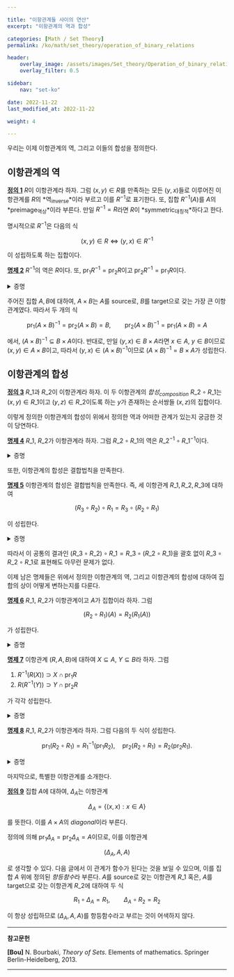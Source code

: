 ```yaml
---

title: "이항관계들 사이의 연산"
excerpt: "이항관계의 역과 합성"

categories: [Math / Set Theory]
permalink: /ko/math/set_theory/operation_of_binary_relations

header:
    overlay_image: /assets/images/Set_theory/Operation_of_binary_relations.png
    overlay_filter: 0.5

sidebar: 
    nav: "set-ko"

date: 2022-11-22
last_modified_at: 2022-11-22

weight: 4

---
```


우리는 이제 이항관계의 역, 그리고 이들의 합성을 정의한다.

## 이항관계의 역

<div class="definition" markdown="1">

<ins id="df1">**정의 1**</ins> $R$이 이항관계라 하자. 그럼 $(x,y)\in R$를 만족하는 모든 $(y,x)$들로 이루어진 이항관계를 $R$의 *역<sub>inverse</sub>*이라 부르고 이를 $R^{-1}$로 표기한다. 또, 집합 $R^{-1}(A)$를 $A$의 *preimage<sub>역상</sub>*이라 부른다. 만일 $R^{-1}=R$라면 $R$이 *symmetric<sub>대칭적</sub>*하다고 한다.

</div>

명시적으로 $R^{-1}$은 다음의 식

$$(x,y)\in R\iff (y,x)\in R^{-1}$$

이 성립하도록 하는 집합이다.

<div class="proposition" markdown="1">

<ins id="pp2">**명제 2**</ins> $R^{-1}$의 역은 $R$이다. 또, $\operatorname{pr}_1R^{-1}=\operatorname{pr}_2R$이고 $\operatorname{pr}_2R^{-1}=\operatorname{pr}_1R$이다.

</div>
<details class="proof" markdown="1">
<summary>증명</summary>

첫 번째 주장은 다음의 식

$$(x,y)\in R\iff (y,x)\in R^{-1}\iff (x,y)\in (R^{-1})^{-1}$$ 

에 의해 자명하다. 

둘째 주장을 보자. 만일 $x\in\operatorname{pr}_1R^{-1}$라면, 어떠한 $y$가 존재하여 $(x,y)\in R^{-1}$이다. 이제 $(y,x)\in R$이므로 $x\in\operatorname{pr}_2R$가 성립한다. 이 논증을 뒤집으면 $\operatorname{pr}_2R\subset\operatorname{pr}_1R^{-1}$임을 증명할 수 있다.

아직 보이지 않은 $\operatorname{pr}_2R^{-1}=\operatorname{pr}_1R$의 경우, 방금 주장의 $R$ 자리에 대신 $R^{-1}$을 넣으면 된다.   

</details>

주어진 집합 $A,B$에 대하여, $A\times B$는 $A$를 source로, $B$를 target으로 갖는 가장 큰 이항관계였다. 따라서 두 개의 식

$$\operatorname{pr}_1(A\times B)^{-1}=\operatorname{pr}_2(A\times B)=B,\qquad \operatorname{pr}_2(A\times B)^{-1}=\operatorname{pr}_1(A\times B)=A$$

에서, $(A\times B)^{-1}\subseteq B\times A$이다. 반대로, 만일 $(y,x)\in B\times A$라면 $x\in A$, $y\in B$이므로 $(x,y)\in A\times B$이고, 따라서 $(y,x)\in (A\times B)^{-1}$이므로 $(A\times B)^{-1}=B\times A$가 성립한다.

## 이항관계의 합성

<div class="definition" markdown="1">

<ins id="df3">**정의 3**</ins> $R\_1$과 $R\_2$이 이항관계라 하자. 이 두 이항관계의 *합성<sub>composition</sub>* $R\_2\circ R\_1$는 $(x,y)\in R\_1$이고 $(y,z)\in R\_2$이도록 하는 $y$가 존재하는 순서쌍들 $(x,z)$의 집합이다.

</div>

이렇게 정의한 이항관계의 합성이 위에서 정의한 역과 어떠한 관계가 있는지 궁금한 것이 당연하다.

<div class="proposition" markdown="1">

<ins id="pp4">**명제 4**</ins> $R\_1$, $R\_2$가 이항관계라 하자. 그럼 $R\_2\circ R\_1$의 역은 $R\_2^{-1}\circ R\_1^{-1}$이다.

</div>
<details class="proof" markdown="1">
<summary>증명</summary>

$(z,x)\in (R\_2\circ R\_1)^{-1}$인 것은 $(x,z)\in R\_2\circ R\_1$인 것과 동치이다. 그리고 이는 다시 <phrase>어떠한 $y$가 존재하여 $(x,y)\in R_1$이고 $(y,z)\in R_2$인 것</phrase>과 동치이다. 이 조건을 만족하는 $y$는 <phrase>$(y,x)\in R_1^{-1}$이고 $(z,y)\in R_2^{-1}$</phrase> 또한 만족하므로, 합성의 정의에 의해 $(z,x)\in R\_2^{-1}\circ R\_1^{-1}$이 성립한다. 반대방향도 동일하게 보일 수 있다.

</details>

또한, 이항관계의 합성은 결합법칙을 만족한다.

<div class="proposition" markdown="1">

<ins id="pp5">**명제 5**</ins> 이항관계의 합성은 결합법칙을 만족한다. 즉, 세 이항관계 $R\_1,R\_2,R\_3$에 대하여 

$$(R_3\circ R_2)\circ R_1=R_3\circ(R_2\circ R_1)$$

이 성립한다.

</div>
<details class="proof" markdown="1">
<summary>증명</summary>

임의의 $(x,w)$가 $(R\_3\circ R\_2)\circ R\_1$의 원소인 것과 $R\_3\circ(R\_2\circ R\_1)$의 원소임이 동치임을 보이면 충분하다.  

우선 $(x,w)\in (R\_3\circ R\_2)\circ R\_1$은 <phrase>어떠한 $y$가 존재하여 $(x,y)\in R_1$이고 $(y,w)\in R_3\circ R_2$</phrase>와 동치이다. 그런데 뒤의 조건은 다시 <phrase>어떠한 $z$가 존재하여 $(y,z)\in R_2$이고 $(z,w)\in R_3$</phrase>과 동치이므로, 이 조건은 <phrase>$(x,z)\in R_2\circ R_1$이고 $(z,w)\in R_3$</phrase>과 동치이다. 따라서 이는 <phrase>$(x,w)\in R_3\circ(R_2\circ R_1)$</phrase>과 동치이다.

</details>

따라서 이 공통의 결과인 $(R\_3\circ R\_2)\circ R\_1=R\_3\circ(R\_2\circ R\_1)$을 괄호 없이 $R\_3\circ R\_2\circ R\_1$로 표현해도 아무런 문제가 없다. 

이제 남은 명제들은 위에서 정의한 이항관계의 역, 그리고 이항관계의 합성에 대하여 집합의 상이 어떻게 변하는지를 다룬다.

<div class="proposition" markdown="1">

<ins id="pp6">**명제 6**</ins> $R\_1$, $R\_2$가 이항관계이고 $A$가 집합이라 하자. 그럼

$$(R_2\circ R_1)(A)=R_2(R_1(A))$$

가 성립한다.

</div>
<details class="proof" markdown="1">
<summary>증명</summary>

앞선 명제와 같이 진행한다. 

어떠한 $z$에 대하여 $z\in (R\_2\circ R\_1)(A)$인 것은 <phrase>어떠한 $x\in X$가 존재하여 $(x,z)\in R_2\circ R_1$인 것</phrase>과 동치이다. 그런데 이는 다시 <phrase>어떠한 $y$가 존재하여 $(x,y)\in R_1$이고 $(y,z)\in R_2$인 것</phrase>과 동치이다. $y\in R\_1(A)$이므로, $z\in R\_2(R\_1(A))$이다. 이 논리를 거꾸로 뒤집으면 반대방향의 증명이 된다.

</details>

<div class="proposition" markdown="1">

<ins id="pp7">**명제 7**</ins> 이항관계 $(R,A,B)$에 대하여 $X\subseteq A$, $Y\subseteq B$라 하자. 그럼 

1. $R^{-1}(R(X))\supset X\cap\operatorname{pr}_1R$  
2. $R(R^{-1}(Y))\supset Y\cap\operatorname{pr}_2R$  

가 각각 성립한다.

</div>
<details class="proof" markdown="1">
<summary>증명</summary>

본격적으로 증명을 시작하기 전에, 위의 두 식은 <em_ko>모든</em_ko> $R$에 대해 성립해야 하므로, $R$ 자리에 $R^{-1}$을 집어넣어도 성립해야 한다. 따라서, 1만 보이면 2는 [명제 2](#pp2)에 의해 자명하다.  

이제 $x\in X\cap\operatorname{pr}\_1R$라 하자. 그럼 $x\in\operatorname{pr}\_1R$에서, 어떠한 $y$가 존재하여 $(x,y)\in R$이고, $x\in X$이므로 이 $y$는 $y\in R(X)$를 만족한다. 이제 $(y,x)\in R^{-1}$이므로, $x\in R^{-1}(R(X))$이다.

</details>

<div class="proposition" markdown="1">

<ins id="pp8">**명제 8**</ins> $R\_1$, $R\_2$가 이항관계라 하자. 그럼 다음의 두 식이 성립한다.

$$ \operatorname{pr}_1(R_2\circ R_1)=R_1^{-1}(\operatorname{pr}_1R_2),\quad \operatorname{pr}_2(R_2\circ R_1)=R_2(\operatorname{pr}_2R_1).$$

</div>
<details class="proof" markdown="1">
<summary>증명</summary>

다음 implication들의 chain

$$\begin{aligned}
    x\in\operatorname{pr}_1(R_2\circ R_1)&\iff \exists z\big((x,z)\in R_2\circ R_1\big)\\
    &\iff\exists y,z\big(((x,y)\in R_1)\wedge((y,z)\in R_2)\big)\\
    &\iff\exists y\big(((x,y)\in R_1)\wedge(y\in\operatorname{pr}_1R_2)\big)\\
    &\iff x\in R_1^{-1}(\operatorname{pr}_1 R_2).
\end{aligned}$$

에 의해 자명하다. 두 번째 식도 마찬가지로 보일 수 있다.

</details>

마지막으로, 특별한 이항관계를 소개한다.

<div class="definition" markdown="1">

<ins id="df9">**정의 9**</ins> 집합 $A$에 대하여, $\Delta_A$는 이항관계

$$\Delta_A=\{(x,x): x\in A\}$$

를 뜻한다. 이를 $A\times A$의 *diagonal*이라 부른다.

</div>

정의에 의해 $\operatorname{pr}_1\Delta_A=\operatorname{pr}_2\Delta_A=A$이므로, 이를 이항관계

$$\left(\Delta_A,A,A\right)$$

로 생각할 수 있다. 다음 글에서 이 관계가 함수가 된다는 것을 보일 수 있으며, 이를 집합 $A$ 위에 정의된 *항등함수*라 부른다. $A$를 source로 갖는 이항관계 $R\_1$ 혹은, $A$를 target으로 갖는 이항관계 $R\_2$에 대하여 두 식

$$R_1\circ\Delta_A=R_1,\qquad \Delta_A\circ R_2=R_2$$

이 항상 성립하므로 $(\Delta_A,A,A)$를 항등함수라고 부르는 것이 어색하지 않다.

---
**참고문헌**

**[Bou]** N. Bourbaki, *Theory of Sets*. Elements of mathematics. Springer Berlin-Heidelberg, 2013.

---